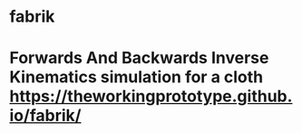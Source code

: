 # fabrik
# Forwards And Backwards Inverse Kinematics simulation for a cloth https://theworkingprototype.github.io/fabrik/
